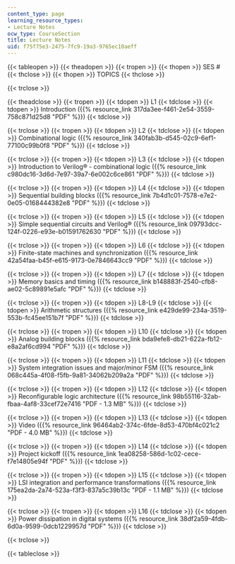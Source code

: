```yaml
---
content_type: page
learning_resource_types:
- Lecture Notes
ocw_type: CourseSection
title: Lecture Notes
uid: f75f75e3-2475-7fc9-19a3-9765ec10aeff
---
```


{{< tableopen >}}
{{< theadopen >}}
{{< tropen >}}
{{< thopen >}}
SES #
{{< thclose >}}
{{< thopen >}}
TOPICS
{{< thclose >}}

{{< trclose >}}

{{< theadclose >}}
{{< tropen >}}
{{< tdopen >}}
L1
{{< tdclose >}}
{{< tdopen >}}
Introduction ({{% resource_link 317da3ee-f461-2e54-3559-758c871d25d8 "PDF" %}})
{{< tdclose >}}

{{< trclose >}}
{{< tropen >}}
{{< tdopen >}}
L2
{{< tdclose >}}
{{< tdopen >}}
Combinational logic ({{% resource_link 340fab3b-d545-02c9-6ef1-77100c99b0f8 "PDF" %}})
{{< tdclose >}}

{{< trclose >}}
{{< tropen >}}
{{< tdopen >}}
L3
{{< tdclose >}}
{{< tdopen >}}
Introduction to Verilog® - combinational logic ({{% resource_link c980dc16-3d6d-7e97-39a7-6e002c6ce861 "PDF" %}})
{{< tdclose >}}

{{< trclose >}}
{{< tropen >}}
{{< tdopen >}}
L4
{{< tdclose >}}
{{< tdopen >}}
Sequential building blocks ({{% resource_link 7b4d1c01-7578-e7e2-0e05-0168444382e8 "PDF" %}})
{{< tdclose >}}

{{< trclose >}}
{{< tropen >}}
{{< tdopen >}}
L5
{{< tdclose >}}
{{< tdopen >}}
Simple sequential circuits and Verilog® ({{% resource_link 09793dcc-124f-0226-e93e-b01591762630 "PDF" %}})
{{< tdclose >}}

{{< trclose >}}
{{< tropen >}}
{{< tdopen >}}
L6
{{< tdclose >}}
{{< tdopen >}}
Finite-state machines and synchronization ({{% resource_link 42a54faa-b45f-e615-9173-0e7846643cc9 "PDF" %}})
{{< tdclose >}}

{{< trclose >}}
{{< tropen >}}
{{< tdopen >}}
L7
{{< tdclose >}}
{{< tdopen >}}
Memory basics and timing ({{% resource_link b148883f-2540-cfb8-ae02-5c89891e5afc "PDF" %}})
{{< tdclose >}}

{{< trclose >}}
{{< tropen >}}
{{< tdopen >}}
L8-L9
{{< tdclose >}}
{{< tdopen >}}
Arithmetic structures ({{% resource_link e429de99-234a-3519-553b-fc45ee151b7f "PDF" %}})
{{< tdclose >}}

{{< trclose >}}
{{< tropen >}}
{{< tdopen >}}
L10
{{< tdclose >}}
{{< tdopen >}}
Analog building blocks ({{% resource_link bda9efe8-db21-622a-fb12-e8a2af6cd994 "PDF" %}})
{{< tdclose >}}

{{< trclose >}}
{{< tropen >}}
{{< tdopen >}}
L11
{{< tdclose >}}
{{< tdopen >}}
System integration issues and major/minor FSM ({{% resource_link 068c445a-4f08-f5fb-9a81-34062b209a2a "PDF" %}})
{{< tdclose >}}

{{< trclose >}}
{{< tropen >}}
{{< tdopen >}}
L12
{{< tdclose >}}
{{< tdopen >}}
Reconfigurable logic architecture ({{% resource_link 98b55116-32ab-fbaa-4af8-33cef72e7416 "PDF - 1.3 MB" %}})
{{< tdclose >}}

{{< trclose >}}
{{< tropen >}}
{{< tdopen >}}
L13
{{< tdclose >}}
{{< tdopen >}}
Video ({{% resource_link 96464ab2-374c-6fde-8d53-470bf4c021c2 "PDF - 4.0 MB" %}})
{{< tdclose >}}

{{< trclose >}}
{{< tropen >}}
{{< tdopen >}}
L14
{{< tdclose >}}
{{< tdopen >}}
Project kickoff ({{% resource_link 1ea08258-586d-1c02-cece-f7e14805e94f "PDF" %}})
{{< tdclose >}}

{{< trclose >}}
{{< tropen >}}
{{< tdopen >}}
L15
{{< tdclose >}}
{{< tdopen >}}
LSI integration and performance transformations ({{% resource_link 175ea2da-2a74-523a-f3f3-837a5c39b13c "PDF - 1.1 MB" %}})
{{< tdclose >}}

{{< trclose >}}
{{< tropen >}}
{{< tdopen >}}
L16
{{< tdclose >}}
{{< tdopen >}}
Power dissipation in digital systems ({{% resource_link 38df2a59-4fdb-6d0a-9599-0dcb1229957d "PDF" %}})
{{< tdclose >}}

{{< trclose >}}

{{< tableclose >}}
